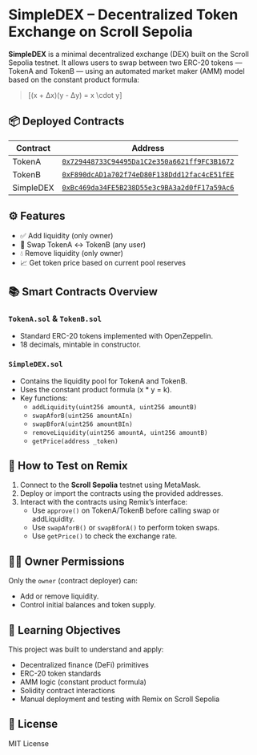 # SimpleDEX – Decentralized Token Exchange on Scroll Sepolia

**SimpleDEX** is a minimal decentralized exchange (DEX) built on the Scroll Sepolia testnet. It allows users to swap between two ERC-20 tokens — TokenA and TokenB — using an automated market maker (AMM) model based on the constant product formula:  
> \[(x + Δx)(y - Δy) = x \cdot y\]

## 📦 Deployed Contracts

| Contract     | Address                                                                 |
|--------------|-------------------------------------------------------------------------|
| TokenA       | [`0x729448733C94495Da1C2e350a6621ff9FC3B1672`](https://sepolia.scrollscan.com/address/0x729448733C94495Da1C2e350a6621ff9FC3B1672) |
| TokenB       | [`0xF890dcAD1a702f74eD80F138Ddd12fac4cE51fEE`](https://sepolia.scrollscan.com/address/0xF890dcAD1a702f74eD80F138Ddd12fac4cE51fEE) |
| SimpleDEX    | [`0xBc469da34FE5B238D55e3c9BA3a2d0fF17a59Ac6`](https://sepolia.scrollscan.com/address/0xBc469da34FE5B238D55e3c9BA3a2d0fF17a59Ac6) |

## ⚙️ Features

- ✅ Add liquidity (only owner)
- 🔁 Swap TokenA ↔ TokenB (any user)
- 💧 Remove liquidity (only owner)
- 📈 Get token price based on current pool reserves

## 📚 Smart Contracts Overview

### `TokenA.sol` & `TokenB.sol`

- Standard ERC-20 tokens implemented with OpenZeppelin.
- 18 decimals, mintable in constructor.

### `SimpleDEX.sol`

- Contains the liquidity pool for TokenA and TokenB.
- Uses the constant product formula (x * y = k).
- Key functions:
  - `addLiquidity(uint256 amountA, uint256 amountB)`
  - `swapAforB(uint256 amountAIn)`
  - `swapBforA(uint256 amountBIn)`
  - `removeLiquidity(uint256 amountA, uint256 amountB)`
  - `getPrice(address _token)`

## 🧪 How to Test on Remix

1. Connect to the **Scroll Sepolia** testnet using MetaMask.
2. Deploy or import the contracts using the provided addresses.
3. Interact with the contracts using Remix’s interface:
   - Use `approve()` on TokenA/TokenB before calling swap or addLiquidity.
   - Use `swapAforB()` or `swapBforA()` to perform token swaps.
   - Use `getPrice()` to check the exchange rate.

## 👨‍💻 Owner Permissions

Only the `owner` (contract deployer) can:
- Add or remove liquidity.
- Control initial balances and token supply.

## 🧠 Learning Objectives

This project was built to understand and apply:
- Decentralized finance (DeFi) primitives
- ERC-20 token standards
- AMM logic (constant product formula)
- Solidity contract interactions
- Manual deployment and testing with Remix on Scroll Sepolia

## 📜 License

MIT License
